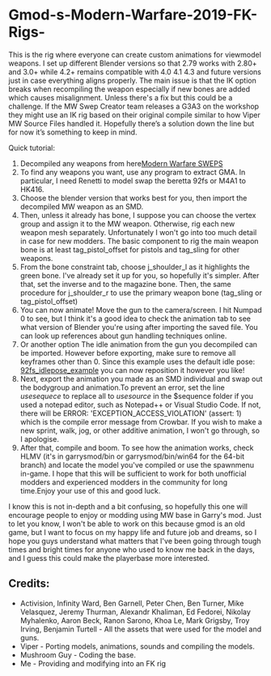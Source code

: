 # Gmod-s-Modern-Warfare-2019-FK-Rigs-

This is the rig where everyone can create custom animations for viewmodel weapons. I set up different Blender versions so that 2.79 works with 2.80+ and 3.0+ while 4.2+ remains compatible with 4.0 4.1 4.3 and future versions just in case everything aligns properly. The main issue is that the IK option breaks when recompiling the weapon especially if new bones are added which causes misalignment. Unless there's a fix but this could be a challenge. If the MW Swep Creator team releases a G3A3 on the workshop they might use an IK rig based on their original compile similar to how Viper MW Source Files handled it. Hopefully there’s a solution down the line but for now it’s something to keep in mind.

Quick tutorial:
1. Decompiled any weapons from here[Modern Warfare SWEPS](https://steamcommunity.com/workshop/filedetails/?id=2526457139)
2. To find any weapons you want, use any program to extract GMA. In particular, I need Renetti to model swap the beretta 92fs or M4A1 to HK416.
3. Choose the blender version that works best for you, then import the decompiled MW weapon as an SMD.
4. Then, unless it already has bone, I suppose you can choose the vertex group and assign it to the MW weapon. Otherwise, rig each new weapon mesh separately. Unfortunately I won't go into too much detail in case for new modders. The basic component to rig the main weapon bone is at least tag_pistol_offset for pistols and tag_sling for other weapons.
5. From the bone constraint tab, choose j_shoulder_l as it highlights the green bone. I've already set it up for you, so hopefully it's simpler. After that, set the inverse and to the magazine bone. Then, the same procedure for j_shoulder_r to use the primary weapon bone (tag_sling or tag_pistol_offset)
6. You can now animate! Move the gun to the camera/screen. I hit Numpad 0 to see, but I think it's a good idea to check the animation tab to see what version of Blender you're using after importing the saved file. You can look up references about gun handling techniques online.
7. Or another option The idle animation from the gun you decompiled can be imported. However before exporting, make sure to remove all keyframes other than 0. Since this example uses the default idle pose: [92fs_idlepose_example](https://github.com/user-attachments/assets/01f76b09-33bc-4ef9-a06c-ed3c7ee88847)
you can now reposition it however you like!
8. Next, export the animation you made as an SMD individual and swap out the bodygroup and animation.To prevent an error, set the line *usesequece* to replace all to *usesource* in the $sequence folder if you used a notepad editor, such as Notepad++ or Visual Studio Code. If not, there will be ERROR: 'EXCEPTION_ACCESS_VIOLATION' (assert: 1) which is the compile error message from Crowbar. If you wish to make a new sprint, walk, jog, or other additive animation, I won't go through, so I apologise.
9. After that, compile and boom. To see how the animation works, check HLMV (it's in garrysmod/bin or garrysmod/bin/win64 for the 64-bit branch) and locate the model you've compiled or use the spawnmenu in-game. I hope that this will be sufficient to work for both unofficial modders and experienced modders in the community for long time.Enjoy your use of this and good luck.

I know this is not in-depth and a bit confusing, so hopefully this one will encourage people to enjoy or modding using MW base in Garry's mod. Just to let you know, I won't be able to work on this because gmod is an old game, but I want to focus on my happy life and future job and dreams, so I hope you guys understand what matters that I've been going through tough times and bright times for anyone who used to know me back in the days, and I guess this could make the playerbase more interested.

## Credits:
* Activision, Infinity Ward, Ben Garnell, Peter Chen, Ben Turner, Mike Velasquez, Jeremy Thurman, Alexandr Khaliman, Ed Fedorei, Nikolay Myhalenko, Aaron Beck, Ranon Sarono, Khoa Le, Mark Grigsby, Troy Irving, Benjamin Turtell - All the assets that were used for the model and guns.
* Viper - Porting models, animations, sounds and compiling the models.
* Mushroom Guy - Coding the base.
* Me - Providing and modifying into an FK rig
